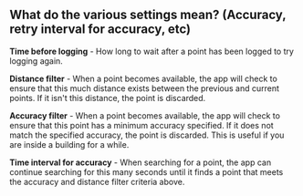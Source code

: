 ## What do the various settings mean? (Accuracy, retry interval for accuracy, etc)

**Time before logging** - How long to wait after a point has been logged to try logging again.

**Distance filter** - When a point becomes available, the app will check to ensure that this much distance exists between the previous and current points. If it isn't this distance, the point is discarded.

**Accuracy filter** - When a point becomes available, the app will check to ensure that this point has a minimum accuracy specified. If it does not match the specified accuracy, the point is discarded. This is useful if you are inside a building for a while.

**Time interval for accuracy** - When searching for a point, the app can continue searching for this many seconds until it finds a point that meets the accuracy and distance filter criteria above.

